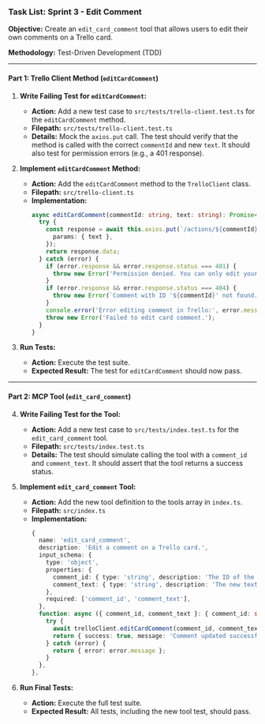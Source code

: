 ### Task List: Sprint 3 - Edit Comment

**Objective:** Create an `edit_card_comment` tool that allows users to edit their own comments on a Trello card.

**Methodology:** Test-Driven Development (TDD)

---

#### **Part 1: Trello Client Method (`editCardComment`)**

1.  **Write Failing Test for `editCardComment`:**
    *   **Action:** Add a new test case to `src/tests/trello-client.test.ts` for the `editCardComment` method.
    *   **Filepath:** `src/tests/trello-client.test.ts`
    *   **Details:** Mock the `axios.put` call. The test should verify that the method is called with the correct `commentId` and new `text`. It should also test for permission errors (e.g., a 401 response).

2.  **Implement `editCardComment` Method:**
    *   **Action:** Add the `editCardComment` method to the `TrelloClient` class.
    *   **Filepath:** `src/trello-client.ts`
    *   **Implementation:**
        ```typescript
        async editCardComment(commentId: string, text: string): Promise<any> {
          try {
            const response = await this.axios.put(`/actions/${commentId}`, null, {
              params: { text },
            });
            return response.data;
          } catch (error) {
            if (error.response && error.response.status === 401) {
              throw new Error('Permission denied. You can only edit your own comments.');
            }
            if (error.response && error.response.status === 404) {
              throw new Error(`Comment with ID '${commentId}' not found.`);
            }
            console.error('Error editing comment in Trello:', error.message);
            throw new Error('Failed to edit card comment.');
          }
        }
        ```

3.  **Run Tests:**
    *   **Action:** Execute the test suite.
    *   **Expected Result:** The test for `editCardComment` should now pass.

---

#### **Part 2: MCP Tool (`edit_card_comment`)**

4.  **Write Failing Test for the Tool:**
    *   **Action:** Add a new test case to `src/tests/index.test.ts` for the `edit_card_comment` tool.
    *   **Filepath:** `src/tests/index.test.ts`
    *   **Details:** The test should simulate calling the tool with a `comment_id` and `comment_text`. It should assert that the tool returns a success status.

5.  **Implement `edit_card_comment` Tool:**
    *   **Action:** Add the new tool definition to the tools array in `index.ts`.
    *   **Filepath:** `src/index.ts`
    *   **Implementation:**
        ```typescript
        {
          name: 'edit_card_comment',
          description: 'Edit a comment on a Trello card.',
          input_schema: {
            type: 'object',
            properties: {
              comment_id: { type: 'string', description: 'The ID of the comment to edit.' },
              comment_text: { type: 'string', description: 'The new text for the comment.' },
            },
            required: ['comment_id', 'comment_text'],
          },
          function: async ({ comment_id, comment_text }: { comment_id: string; comment_text: string }) => {
            try {
              await trelloClient.editCardComment(comment_id, comment_text);
              return { success: true, message: 'Comment updated successfully.' };
            } catch (error) {
              return { error: error.message };
            }
          },
        },
        ```

6.  **Run Final Tests:**
    *   **Action:** Execute the full test suite.
    *   **Expected Result:** All tests, including the new tool test, should pass.
